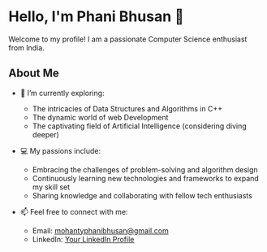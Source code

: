 # Hello, I'm Phani Bhusan  👋

Welcome to my profile! I am a passionate Computer Science enthusiast from India.

## About Me

- 🌱 I’m currently exploring:
  - The intricacies of Data Structures and Algorithms in C++
  - The dynamic world of web Development
  - The captivating field of Artificial Intelligence (considering diving deeper)

- 💻 My passions include:
  - Embracing the challenges of problem-solving and algorithm design
  - Continuously learning new technologies and frameworks to expand my skill set
  - Sharing knowledge and collaborating with fellow tech enthusiasts

- 📫 Feel free to connect with me:
  - Email: [mohantyphanibhusan@gmail.com](mailto:mohantyphanibhusan@gmail.com)
  - LinkedIn: [Your LinkedIn Profile](https://www.linkedin.com/in/phani-bhusan-mohanty-370b93237?utm_source=share&utm_campaign=share_via&utm_content=profile&utm_medium=android_app)
